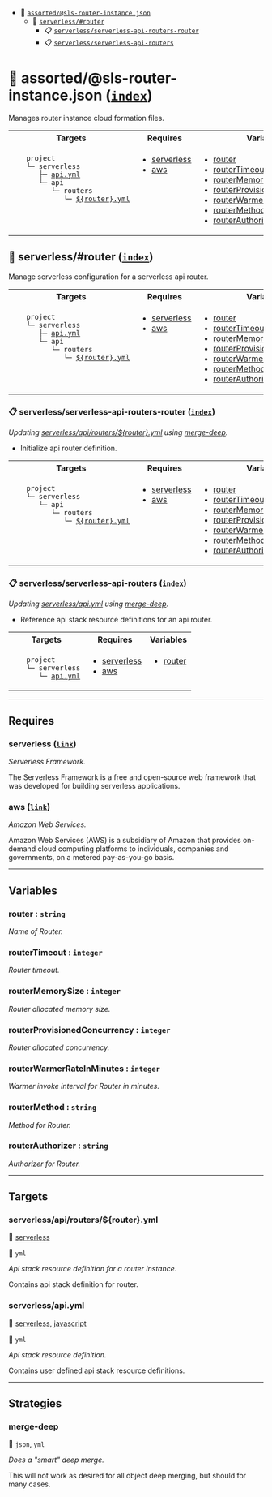 - <a name="blackfluxrobo-config-plugin-task-idx-ref-assortedsls-router-instancejson">:open_file_folder:</a> <a href="#blackfluxrobo-config-plugin-task-ref-assortedsls-router-instancejson">`assorted/@sls-router-instance.json`</a>
  - <a name="blackfluxrobo-config-plugin-task-idx-ref-serverlessrouter">:open_file_folder:</a> <a href="#blackfluxrobo-config-plugin-task-ref-serverlessrouter">`serverless/#router`</a>
    - <a name="blackfluxrobo-config-plugin-task-idx-ref-serverlessserverless-api-routers-router">:clipboard:</a> <a href="#blackfluxrobo-config-plugin-task-ref-serverlessserverless-api-routers-router">`serverless/serverless-api-routers-router`</a>
    - <a name="blackfluxrobo-config-plugin-task-idx-ref-serverlessserverless-api-routers">:clipboard:</a> <a href="#blackfluxrobo-config-plugin-task-ref-serverlessserverless-api-routers">`serverless/serverless-api-routers`</a>

# :open_file_folder: <a name="blackfluxrobo-config-plugin-task-ref-assortedsls-router-instancejson">assorted/@sls-router-instance.json</a> (<a href="#blackfluxrobo-config-plugin-task-idx-ref-assortedsls-router-instancejson">`index`</a>)

Manages router instance cloud formation files.

<table>
  <tbody>
    <tr>
      <th>Targets</th>
      <th>Requires</th>
      <th>Variables</th>
    </tr>
    <tr>
      <td align="left" valign="top">
        <ul>
<code>project</code><br/>
<code>└─&nbsp;serverless</code><br/>
<code>&nbsp;&nbsp;&nbsp;├─&nbsp;<a href="#blackfluxrobo-config-plugin-target-ref-serverlessapiyml">api.yml</a></code><br/>
<code>&nbsp;&nbsp;&nbsp;└─&nbsp;api</code><br/>
<code>&nbsp;&nbsp;&nbsp;&nbsp;&nbsp;&nbsp;└─&nbsp;routers</code><br/>
<code>&nbsp;&nbsp;&nbsp;&nbsp;&nbsp;&nbsp;&nbsp;&nbsp;&nbsp;└─&nbsp;<a href="#blackfluxrobo-config-plugin-target-ref-serverlessapiroutersrouteryml">${router}.yml</a></code><br/>
        </ul>
      </td>
      <td align="left" valign="top">
        <ul>
          <li><a href="#blackfluxrobo-config-plugin-req-ref-serverless">serverless</a></li>
          <li><a href="#blackfluxrobo-config-plugin-req-ref-aws">aws</a></li>
        </ul>
      </td>
      <td align="left" valign="top">
        <ul>
          <li><a href="#blackfluxrobo-config-plugin-var-ref-router">router</a></li>
          <li><a href="#blackfluxrobo-config-plugin-var-ref-routertimeout">routerTimeout</a></li>
          <li><a href="#blackfluxrobo-config-plugin-var-ref-routermemorysize">routerMemorySize</a></li>
          <li><a href="#blackfluxrobo-config-plugin-var-ref-routerprovisionedconcurrency">routerProvisionedConcurrency</a></li>
          <li><a href="#blackfluxrobo-config-plugin-var-ref-routerwarmerrateinminutes">routerWarmerRateInMinutes</a></li>
          <li><a href="#blackfluxrobo-config-plugin-var-ref-routermethod">routerMethod</a></li>
          <li><a href="#blackfluxrobo-config-plugin-var-ref-routerauthorizer">routerAuthorizer</a></li>
        </ul>
      </td>
    </tr>
  </tbody>
</table>

## :open_file_folder: <a name="blackfluxrobo-config-plugin-task-ref-serverlessrouter">serverless/#router</a> (<a href="#blackfluxrobo-config-plugin-task-idx-ref-serverlessrouter">`index`</a>)

Manage serverless configuration for a serverless api router.

<table>
  <tbody>
    <tr>
      <th>Targets</th>
      <th>Requires</th>
      <th>Variables</th>
    </tr>
    <tr>
      <td align="left" valign="top">
        <ul>
<code>project</code><br/>
<code>└─&nbsp;serverless</code><br/>
<code>&nbsp;&nbsp;&nbsp;├─&nbsp;<a href="#blackfluxrobo-config-plugin-target-ref-serverlessapiyml">api.yml</a></code><br/>
<code>&nbsp;&nbsp;&nbsp;└─&nbsp;api</code><br/>
<code>&nbsp;&nbsp;&nbsp;&nbsp;&nbsp;&nbsp;└─&nbsp;routers</code><br/>
<code>&nbsp;&nbsp;&nbsp;&nbsp;&nbsp;&nbsp;&nbsp;&nbsp;&nbsp;└─&nbsp;<a href="#blackfluxrobo-config-plugin-target-ref-serverlessapiroutersrouteryml">${router}.yml</a></code><br/>
        </ul>
      </td>
      <td align="left" valign="top">
        <ul>
          <li><a href="#blackfluxrobo-config-plugin-req-ref-serverless">serverless</a></li>
          <li><a href="#blackfluxrobo-config-plugin-req-ref-aws">aws</a></li>
        </ul>
      </td>
      <td align="left" valign="top">
        <ul>
          <li><a href="#blackfluxrobo-config-plugin-var-ref-router">router</a></li>
          <li><a href="#blackfluxrobo-config-plugin-var-ref-routertimeout">routerTimeout</a></li>
          <li><a href="#blackfluxrobo-config-plugin-var-ref-routermemorysize">routerMemorySize</a></li>
          <li><a href="#blackfluxrobo-config-plugin-var-ref-routerprovisionedconcurrency">routerProvisionedConcurrency</a></li>
          <li><a href="#blackfluxrobo-config-plugin-var-ref-routerwarmerrateinminutes">routerWarmerRateInMinutes</a></li>
          <li><a href="#blackfluxrobo-config-plugin-var-ref-routermethod">routerMethod</a></li>
          <li><a href="#blackfluxrobo-config-plugin-var-ref-routerauthorizer">routerAuthorizer</a></li>
        </ul>
      </td>
    </tr>
  </tbody>
</table>

### :clipboard: <a name="blackfluxrobo-config-plugin-task-ref-serverlessserverless-api-routers-router">serverless/serverless-api-routers-router</a> (<a href="#blackfluxrobo-config-plugin-task-idx-ref-serverlessserverless-api-routers-router">`index`</a>)

_Updating <a href="#blackfluxrobo-config-plugin-target-ref-serverlessapiroutersrouteryml">serverless/api/routers/${router}.yml</a> using <a href="#blackfluxrobo-config-plugin-strat-ref-merge-deep">merge-deep</a>._

- Initialize api router definition.

<table>
  <tbody>
    <tr>
      <th>Targets</th>
      <th>Requires</th>
      <th>Variables</th>
    </tr>
    <tr>
      <td align="left" valign="top">
        <ul>
<code>project</code><br/>
<code>└─&nbsp;serverless</code><br/>
<code>&nbsp;&nbsp;&nbsp;└─&nbsp;api</code><br/>
<code>&nbsp;&nbsp;&nbsp;&nbsp;&nbsp;&nbsp;└─&nbsp;routers</code><br/>
<code>&nbsp;&nbsp;&nbsp;&nbsp;&nbsp;&nbsp;&nbsp;&nbsp;&nbsp;└─&nbsp;<a href="#blackfluxrobo-config-plugin-target-ref-serverlessapiroutersrouteryml">${router}.yml</a></code><br/>
        </ul>
      </td>
      <td align="left" valign="top">
        <ul>
          <li><a href="#blackfluxrobo-config-plugin-req-ref-serverless">serverless</a></li>
          <li><a href="#blackfluxrobo-config-plugin-req-ref-aws">aws</a></li>
        </ul>
      </td>
      <td align="left" valign="top">
        <ul>
          <li><a href="#blackfluxrobo-config-plugin-var-ref-router">router</a></li>
          <li><a href="#blackfluxrobo-config-plugin-var-ref-routertimeout">routerTimeout</a></li>
          <li><a href="#blackfluxrobo-config-plugin-var-ref-routermemorysize">routerMemorySize</a></li>
          <li><a href="#blackfluxrobo-config-plugin-var-ref-routerprovisionedconcurrency">routerProvisionedConcurrency</a></li>
          <li><a href="#blackfluxrobo-config-plugin-var-ref-routerwarmerrateinminutes">routerWarmerRateInMinutes</a></li>
          <li><a href="#blackfluxrobo-config-plugin-var-ref-routermethod">routerMethod</a></li>
          <li><a href="#blackfluxrobo-config-plugin-var-ref-routerauthorizer">routerAuthorizer</a></li>
        </ul>
      </td>
    </tr>
  </tbody>
</table>

### :clipboard: <a name="blackfluxrobo-config-plugin-task-ref-serverlessserverless-api-routers">serverless/serverless-api-routers</a> (<a href="#blackfluxrobo-config-plugin-task-idx-ref-serverlessserverless-api-routers">`index`</a>)

_Updating <a href="#blackfluxrobo-config-plugin-target-ref-serverlessapiyml">serverless/api.yml</a> using <a href="#blackfluxrobo-config-plugin-strat-ref-merge-deep">merge-deep</a>._

- Reference api stack resource definitions for an api router.

<table>
  <tbody>
    <tr>
      <th>Targets</th>
      <th>Requires</th>
      <th>Variables</th>
    </tr>
    <tr>
      <td align="left" valign="top">
        <ul>
<code>project</code><br/>
<code>└─&nbsp;serverless</code><br/>
<code>&nbsp;&nbsp;&nbsp;└─&nbsp;<a href="#blackfluxrobo-config-plugin-target-ref-serverlessapiyml">api.yml</a></code><br/>
        </ul>
      </td>
      <td align="left" valign="top">
        <ul>
          <li><a href="#blackfluxrobo-config-plugin-req-ref-serverless">serverless</a></li>
          <li><a href="#blackfluxrobo-config-plugin-req-ref-aws">aws</a></li>
        </ul>
      </td>
      <td align="left" valign="top">
        <ul>
          <li><a href="#blackfluxrobo-config-plugin-var-ref-router">router</a></li>
        </ul>
      </td>
    </tr>
  </tbody>
</table>

------

## Requires

### <a name="blackfluxrobo-config-plugin-req-ref-serverless">serverless</a> ([`link`](https://serverless.com/)) 

*Serverless Framework.*

The Serverless Framework is a free and open-source web framework that was 
developed for building serverless applications.

### <a name="blackfluxrobo-config-plugin-req-ref-aws">aws</a> ([`link`](https://aws.amazon.com/)) 

*Amazon Web Services.*

Amazon Web Services (AWS) is a subsidiary of Amazon that provides on-demand cloud 
computing platforms to individuals, companies and governments, on a metered pay-as-you-go basis.

------

## Variables

### <a name="blackfluxrobo-config-plugin-var-ref-router">router</a>  : `string`

*Name of Router.*

### <a name="blackfluxrobo-config-plugin-var-ref-routertimeout">routerTimeout</a>  : `integer`

*Router timeout.*

### <a name="blackfluxrobo-config-plugin-var-ref-routermemorysize">routerMemorySize</a>  : `integer`

*Router allocated memory size.*

### <a name="blackfluxrobo-config-plugin-var-ref-routerprovisionedconcurrency">routerProvisionedConcurrency</a>  : `integer`

*Router allocated concurrency.*

### <a name="blackfluxrobo-config-plugin-var-ref-routerwarmerrateinminutes">routerWarmerRateInMinutes</a>  : `integer`

*Warmer invoke interval for Router in minutes.*

### <a name="blackfluxrobo-config-plugin-var-ref-routermethod">routerMethod</a>  : `string`

*Method for Router.*

### <a name="blackfluxrobo-config-plugin-var-ref-routerauthorizer">routerAuthorizer</a>  : `string`

*Authorizer for Router.*

------

## Targets

### <a name="blackfluxrobo-config-plugin-target-ref-serverlessapiroutersrouteryml">serverless/api/routers/${router}.yml</a>  

:small_red_triangle: <a href="#blackfluxrobo-config-plugin-req-ref-serverless">serverless</a>

:small_blue_diamond: `yml`

*Api stack resource definition for a router instance.*

Contains api stack definition for router.

### <a name="blackfluxrobo-config-plugin-target-ref-serverlessapiyml">serverless/api.yml</a>  

:small_red_triangle: <a href="#blackfluxrobo-config-plugin-req-ref-serverless">serverless</a>, <a href="#blackfluxrobo-config-plugin-req-ref-javascript">javascript</a>

:small_blue_diamond: `yml`

*Api stack resource definition.*

Contains user defined api stack resource definitions.

------

## Strategies

### <a name="blackfluxrobo-config-plugin-strat-ref-merge-deep">merge-deep</a>  

:small_blue_diamond: `json`, `yml`

*Does a "smart" deep merge.*

This will not work as desired for all object deep merging, but should for many cases.

